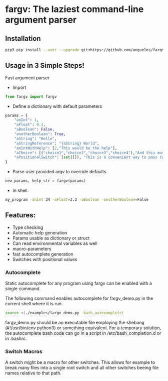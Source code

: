# fargv: The laziest command-line argument parser  

## Installation

```bash
pip3 pip install --user --upgrade git+https://github.com/anguelos/fargv
```

## Usage in 3 Simple Steps!

Fast argument parser

* Import
```python
from fargv import fargv 
```
* Define a dictionary with default parameters
```python
params = {
    "anInt": 1,
    "aFloat": 0.1,
    "aBoolean": False,
    "anotherBoolean": True,
    "aString": "Hello",
    "aStringReference": "{aString} World",
    "anIntWithHelp": [2,"This would be the help"],
    "aChoice": [("choice1","choice2","choice3","choice4"),"And this must be the help"],
    "aPositionalSwitch": [set([]), "This is a convenient way to pass colections of things"]
}
```

* Parse user provided argv to override defaults
```python
new_params, help_str = fargv(params)
```

* In shell:
```bash
my_program -anInt 34 -aFloat=2.3 -aBoolean -anotherBoolean=False
```

## Features:
* Type checking
* Automatic help generation
* Params usable as dictionary or struct
* Can read environmental variables as well
* macro-parameters
* fast autocomplete generation
* Switches with positional values 

### Autocomplete

Static autocomplete for any program using fargv can be enabled with a single command.

The following command enables autocomplete for fargv_demo.py in the current shell where it is run.
```bash
source <(./examples/fargv_demo.py -bash_autocomplete)
```
fargv_demo.py should be an executable file employing the shebang (#!/usr/bin/env python3) or something equivalent.
For a temporary solution, the autocomplete bash code can go in a script in /etc/bash_completion.d or in .bashrc.

### Switch Macros

A switch might be a macro for other switches.
This allows for example to break many files into a single root switch and all other switches beeing file names relative to that path.
